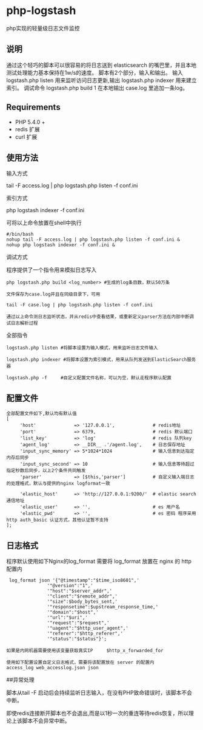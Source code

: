 # php-logstash
php实现的轻量级日志文件监控

说明
------

通过这个轻巧的脚本可以很容易的将日志送到 elasticsearch 的嘴巴里，并且本地测试处理能力基本保持在1w/s的速度。
脚本有2个部分，输入和输出。 输入 logstash.php listen 用来监听访问日志更新,输出 logstash.php indexer 用来建立索引。
调试命令 logstash.php build 1 在本地输出 case.log 里追加一条log。

## Requirements

* PHP 5.4.0 +
* redis 扩展
* curl 扩展

## 使用方法

输入方式

tail -F access.log | php logstash.php listen -f conf.ini


索引方式

php logstash indexer -f conf.ini

可将以上命令放置在shell中执行


```
#/bin/bash
nohup tail -F access.log | php logstash.php listen -f conf.ini &
nohup php logstash indexer -f conf.ini &
```

调试方式

程序提供了一个指令用来模拟日志写入

```
php logstash.php build <log_number> #生成的log条目数，默认50万条

文件保存为case.log并且在同级目录下，可用 

tail -F case.log | php logstash.php listen -f conf.ini

通过以上命令测日志监听状态，并从redis中查看结果，或重新定义parser方法在内部中断调试日志解析过程
```

全部指令

```
logstash.php listen #将脚本设置为输入模式，用来监听日志文件输入

logstash.php indexer #将脚本设置为索引模式，用来从队列发送到ElasticSearch服务器

logstash.php -f     #自定义配置文件名称，可以为空，默认走程序默认配置
```



## 配置文件

```
全部配置文件如下,默认均有默认值
[
     'host'              => '127.0.0.1',              # redis地址
     'port'              => 6379,                     # redis 默认端口
     'list_key'          => 'log'                     # redis 队列key
     'agent_log'         => __DIR__ .'/agent.log',    # 日志保存地址
     'input_sync_memory' => 5*1024*1024               # 输入信息到达指定内存后同步
     'input_sync_second' => 10                        # 输入信息等待超过指定秒数后同步，以上2个条件共同触发
     'parser'            => [$this,'parser']          # 自定义输入端日志的处理格式，默认与提供的nginx logformat一致

     'elastic_host'      => 'http://127.0.0.1:9200/'  # elastic search通信地址
     'elastic_user'      => '',                       # es 用户名             
     'elastic_pwd'       => '',                       # es 密码 程序采用 http auth_basic 认证方式，其他认证暂不支持
];
```


## 日志格式

程序默认使用如下Nginx的log_format
需要将 log_format 放置在 nginx 的 http 配置内

```
 log_format json '{"@timestamp":"$time_iso8601",'
               '"@version":"1",'
               '"host":"$server_addr",'
               '"client":"$remote_addr",'
               '"size":$body_bytes_sent,'
               '"responsetime":$upstream_response_time,'
               '"domain":"$host",'
               '"url":"$uri",'
               '"request":"$request",'
               '"uagent":"$http_user_agent",'
               '"referer":"$http_referer",'
               '"status":"$status"}';

如果是内网机器需要使用该变量获取真实IP     $http_x_forwarded_for

使用如下配置设置自定义日志格式，需要将该配置放在 server 的配置内
access_log web_accesslog.json json
```

##异常处理

脚本从tail -F 启动后会持续监听日志输入，在没有PHP致命错误时，该脚本不会中断。

即使redis连接断开脚本也不会退出,而是以1秒一次的重连等待redis恢复，所以理论上该脚本不会异常中断。
